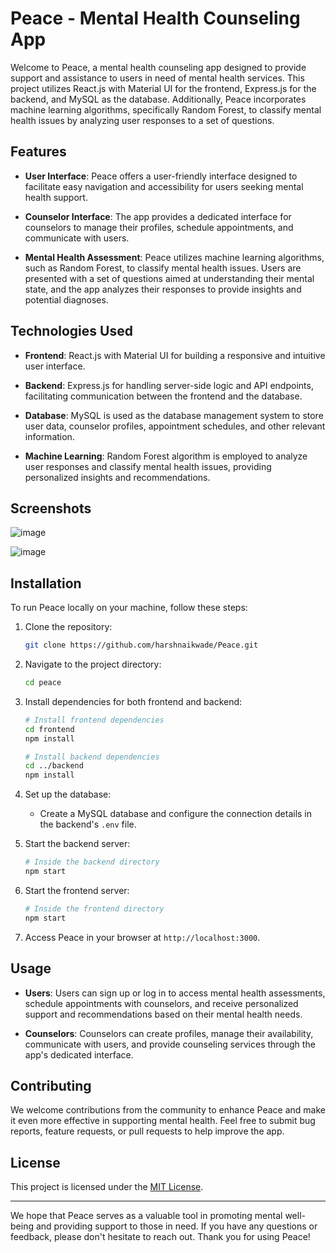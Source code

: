 # Peace - Mental Health Counseling App

Welcome to Peace, a mental health counseling app designed to provide support and assistance to users in need of mental health services. This project utilizes React.js with Material UI for the frontend, Express.js for the backend, and MySQL as the database. Additionally, Peace incorporates machine learning algorithms, specifically Random Forest, to classify mental health issues by analyzing user responses to a set of questions.

## Features

- **User Interface**: Peace offers a user-friendly interface designed to facilitate easy navigation and accessibility for users seeking mental health support.
  
- **Counselor Interface**: The app provides a dedicated interface for counselors to manage their profiles, schedule appointments, and communicate with users.

- **Mental Health Assessment**: Peace utilizes machine learning algorithms, such as Random Forest, to classify mental health issues. Users are presented with a set of questions aimed at understanding their mental state, and the app analyzes their responses to provide insights and potential diagnoses.

## Technologies Used

- **Frontend**: React.js with Material UI for building a responsive and intuitive user interface.
  
- **Backend**: Express.js for handling server-side logic and API endpoints, facilitating communication between the frontend and the database.

- **Database**: MySQL is used as the database management system to store user data, counselor profiles, appointment schedules, and other relevant information.

- **Machine Learning**: Random Forest algorithm is employed to analyze user responses and classify mental health issues, providing personalized insights and recommendations.

## Screenshots
![image](https://github.com/harshnaikwade/Peace/assets/97459506/095e1338-7c26-4fca-bf76-37d669f3cbd7)

![image](https://github.com/harshnaikwade/Peace/assets/97459506/3fc09e24-f0ab-4e31-8026-5c70ad76281f)

## Installation

To run Peace locally on your machine, follow these steps:

1. Clone the repository:

    ```bash
    git clone https://github.com/harshnaikwade/Peace.git
    ```

2. Navigate to the project directory:

    ```bash
    cd peace
    ```

3. Install dependencies for both frontend and backend:

    ```bash
    # Install frontend dependencies
    cd frontend
    npm install
    
    # Install backend dependencies
    cd ../backend
    npm install
    ```

4. Set up the database:
   
   - Create a MySQL database and configure the connection details in the backend's `.env` file.

5. Start the backend server:

    ```bash
    # Inside the backend directory
    npm start
    ```

6. Start the frontend server:

    ```bash
    # Inside the frontend directory
    npm start
    ```

7. Access Peace in your browser at `http://localhost:3000`.

## Usage

- **Users**: Users can sign up or log in to access mental health assessments, schedule appointments with counselors, and receive personalized support and recommendations based on their mental health needs.

- **Counselors**: Counselors can create profiles, manage their availability, communicate with users, and provide counseling services through the app's dedicated interface.

## Contributing

We welcome contributions from the community to enhance Peace and make it even more effective in supporting mental health. Feel free to submit bug reports, feature requests, or pull requests to help improve the app.

## License

This project is licensed under the [MIT License](LICENSE).

---

We hope that Peace serves as a valuable tool in promoting mental well-being and providing support to those in need. If you have any questions or feedback, please don't hesitate to reach out. Thank you for using Peace!
